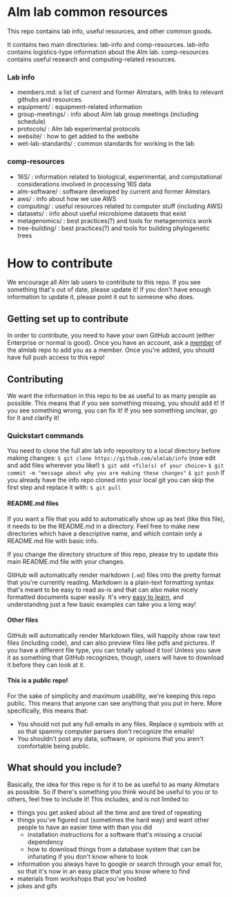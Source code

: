 # Alm lab common resources

This repo contains lab info, useful resources, and other common goods.

It contains two main directories: lab-info and comp-resources. lab-info
contains logistics-type information about the Alm lab. comp-resources
contains useful research and computing-related resources.

### Lab info

- members.md: a list of current and former Almstars, with links to
relevant githubs and resources.
- equipment/ : equipment-related information
- group-meetings/ : info about Alm lab group meetings (including schedule)
- protocols/ : Alm lab experimental protocols
- website/ : how to get added to the website
- wet-lab-standards/ : common standards for working in the lab

### comp-resources

- 16S/ : information related to biological, experimental, and computational
considerations involved in processing 16S data
- alm-software/ : software developed by current and former Almstars
- aws/ : info about how we use AWS
- computing/ : useful resources related to computer stuff (including AWS)
- datasets/ : info about useful microbiome datasets that exist
- metagenomics/ : best practices(?) and tools for metagenomics work
- tree-building/ : best practices(?) and tools for building phylogenetic trees

# How to contribute

We encourage all Alm lab users to contribute to this repo. If you
see something that's out of date, please update it! If you don't have
enough information to update it, please point it out to someone who does.

## Getting set up to contribute

In order to contribute, you need to have your own GitHub account
(either Enterprise or normal is good). Once you have an account, ask a
[member](https://github.com/orgs/almlab/people) of the almlab repo to add you
as a member. Once you're added, you should have full push access to this repo!

## Contributing

We want the information in this repo to be as useful to as many people as
possible. This means that if you see something missing, you should add it!
If you see something wrong, you can fix it! If you see something unclear,
go for it and clarify it!

### Quickstart commands
You need to clone the full alm lab info repository to a local directory before making changes:
`$ git clone https://github.com/almlab/info`
(now edit and add files wherever you like!)
`$ git add <file(s) of your choice>`
`$ git commit -m "message about why you are making these changes"`
`$ git push`
If you already have the info repo cloned into your local git you can skip the first step and replace it with:
`$ git pull`

#### README.md files
If you want a file that you add to automatically show up as text (like this
file), it needs to be the README.md in a directory. Feel free to make new
directories which have a descriptive name, and which contain only a README.md
file with basic info.

If you change the directory structure of this repo, please try to update this
main README.md file with your changes.

GitHub will automatically render markdown (`.md`) files into the pretty format
that you're currently reading. Markdown is a plain-text formatting syntax
that's meant to be easy to read as-is and that can also make nicely formatted
documents super easily. It's very [easy to learn](https://github.com/adam-p/markdown-here/wiki/Markdown-Cheatsheet),
and understanding just a few basic examples can take you a long way!

#### Other files

GitHub will automatically render Markdown files, will happily show raw text
files (including code), and can also preview files like pdfs and pictures.
If you have a different file type, you can totally upload it too! Unless you save
it as something that GitHub recognizes, though, users will have to download it
before they can look at it.

#### This is a public repo!

For the sake of simplicity and maximum usability, we're keeping this repo public.
This means that anyone can see anything that you put in here. More specifically,
this means that:   
- You should not put any full emails in any files. Replace `@` symbols with `at`
so that spammy computer parsers don't recognize the emails!
- You shouldn't post any data, software, or opinions that you aren't comfortable
being public.

## What should you include?

Basically, the idea for this repo is for it to be as useful to as many Almstars as possible.
So if there's something you think would be useful to you or to others, feel free to include it!
This includes, and is not limited to:
- things you get asked about all the time and are tired of repeating
- things you've figured out (sometimes the hard way) and want other people to have an easier time with than you did
  - installation instructions for a software that's missing a crucial dependency
  - how to download things from a database system that can be infuriating if you don't know where to look
- information you always have to google or search through your email for, so that it's now in an easy
place that you know where to find
- materials from workshops that you've hosted
- jokes and gifs

